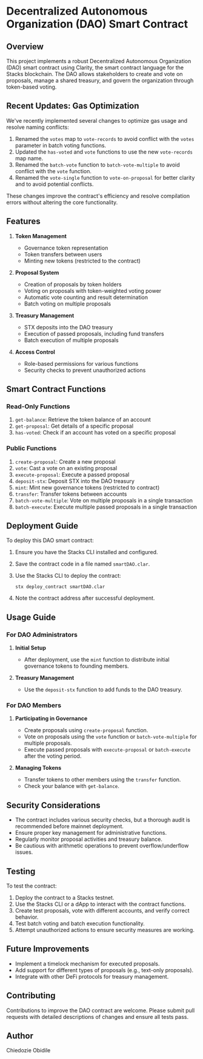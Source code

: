 # Decentralized Autonomous Organization (DAO) Smart Contract

## Overview

This project implements a robust Decentralized Autonomous Organization (DAO) smart contract using Clarity, the smart contract language for the Stacks blockchain. The DAO allows stakeholders to create and vote on proposals, manage a shared treasury, and govern the organization through token-based voting.

## Recent Updates: Gas Optimization

We've recently implemented several changes to optimize gas usage and resolve naming conflicts:

1. Renamed the `votes` map to `vote-records` to avoid conflict with the `votes` parameter in batch voting functions.
2. Updated the `has-voted` and `vote` functions to use the new `vote-records` map name.
3. Renamed the `batch-vote` function to `batch-vote-multiple` to avoid conflict with the `vote` function.
4. Renamed the `vote-single` function to `vote-on-proposal` for better clarity and to avoid potential conflicts.

These changes improve the contract's efficiency and resolve compilation errors without altering the core functionality.

## Features

1. **Token Management**
   - Governance token representation
   - Token transfers between users
   - Minting new tokens (restricted to the contract)

2. **Proposal System**
   - Creation of proposals by token holders
   - Voting on proposals with token-weighted voting power
   - Automatic vote counting and result determination
   - Batch voting on multiple proposals

3. **Treasury Management**
   - STX deposits into the DAO treasury
   - Execution of passed proposals, including fund transfers
   - Batch execution of multiple proposals

4. **Access Control**
   - Role-based permissions for various functions
   - Security checks to prevent unauthorized actions

## Smart Contract Functions

### Read-Only Functions

1. `get-balance`: Retrieve the token balance of an account
2. `get-proposal`: Get details of a specific proposal
3. `has-voted`: Check if an account has voted on a specific proposal

### Public Functions

1. `create-proposal`: Create a new proposal
2. `vote`: Cast a vote on an existing proposal
3. `execute-proposal`: Execute a passed proposal
4. `deposit-stx`: Deposit STX into the DAO treasury
5. `mint`: Mint new governance tokens (restricted to contract)
6. `transfer`: Transfer tokens between accounts
7. `batch-vote-multiple`: Vote on multiple proposals in a single transaction
8. `batch-execute`: Execute multiple passed proposals in a single transaction

## Deployment Guide

To deploy this DAO smart contract:

1. Ensure you have the Stacks CLI installed and configured.
2. Save the contract code in a file named `smartDAO.clar`.
3. Use the Stacks CLI to deploy the contract:

   ```
   stx deploy_contract smartDAO.clar
   ```

4. Note the contract address after successful deployment.

## Usage Guide

### For DAO Administrators

1. **Initial Setup**
   - After deployment, use the `mint` function to distribute initial governance tokens to founding members.

2. **Treasury Management**
   - Use the `deposit-stx` function to add funds to the DAO treasury.

### For DAO Members

1. **Participating in Governance**
   - Create proposals using `create-proposal` function.
   - Vote on proposals using the `vote` function or `batch-vote-multiple` for multiple proposals.
   - Execute passed proposals with `execute-proposal` or `batch-execute` after the voting period.

2. **Managing Tokens**
   - Transfer tokens to other members using the `transfer` function.
   - Check your balance with `get-balance`.

## Security Considerations

- The contract includes various security checks, but a thorough audit is recommended before mainnet deployment.
- Ensure proper key management for administrative functions.
- Regularly monitor proposal activities and treasury balance.
- Be cautious with arithmetic operations to prevent overflow/underflow issues.

## Testing

To test the contract:

1. Deploy the contract to a Stacks testnet.
2. Use the Stacks CLI or a dApp to interact with the contract functions.
3. Create test proposals, vote with different accounts, and verify correct behavior.
4. Test batch voting and batch execution functionality.
5. Attempt unauthorized actions to ensure security measures are working.

## Future Improvements

- Implement a timelock mechanism for executed proposals.
- Add support for different types of proposals (e.g., text-only proposals).
- Integrate with other DeFi protocols for treasury management.

## Contributing

Contributions to improve the DAO contract are welcome. Please submit pull requests with detailed descriptions of changes and ensure all tests pass.

## Author

Chiedozie Obidile